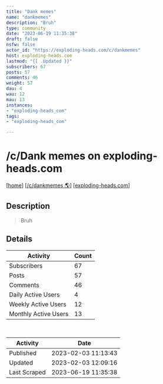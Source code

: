 ```yaml
---
title: "Dank memes" 
name: "dankmemes"
description: "Bruh"
type: community
date: "2023-06-19 11:35:38"
draft: false
nsfw: false
actor_id: "https://exploding-heads.com/c/dankmemes"
host: exploding-heads.com
lastmod: "{[ .Updated }}"
subscribers: 67
posts: 57
comments: 46
weight: 57
dau: 4
wau: 12
mau: 13
instances:
- "exploding-heads_com"
tags: 
- "exploding-heads_com"

---
```


# /c/Dank memes on exploding-heads.com

[[home](/)]
[[/c/dankmemes 🌎](https://exploding-heads.com/c/dankmemes)]
[[exploding-heads.com](/instances/exploding-heads_com)]


## Description 

<blockquote class="description">
Bruh
</blockquote>


## Details

| Activity | Count  |
|----------------------|---|
| Subscribers          | 67 |
| Posts                | 57  |
| Comments             | 46  |
| Daily Active Users   | 4  |
| Weekly Active Users  | 12  |
| Monthly Active Users | 13  |

<br>

| Activity | Date |
|----------------------|---|
| Published            | 2023-02-03 11:13:43 |
| Updated              | 2023-02-03 12:09:16 |
| Last Scraped         | 2023-06-19 11:35:38 |
